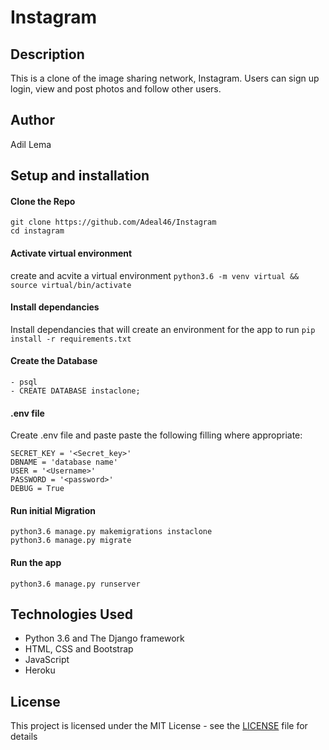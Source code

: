 # Instagram

## Description
This is a clone of the image sharing network, Instagram.
Users can sign up login, view and post photos and follow other users.

## Author
Adil Lema



## Setup and installation

#### Clone the Repo
    git clone https://github.com/Adeal46/Instagram
    cd instagram
####  Activate virtual environment
create and acvite a virtual environment
    `python3.6 -m venv virtual && source virtual/bin/activate`
####  Install dependancies
Install dependancies that will create an environment for the app to run
`pip install -r requirements.txt`
####  Create the Database
    - psql
    - CREATE DATABASE instaclone;
####  .env file
Create .env file and paste paste the following filling where appropriate:

    SECRET_KEY = '<Secret_key>'
    DBNAME = 'database name'
    USER = '<Username>'
    PASSWORD = '<password>'
    DEBUG = True
#### Run initial Migration
    python3.6 manage.py makemigrations instaclone
    python3.6 manage.py migrate
#### Run the app
    python3.6 manage.py runserver

## Technologies Used

- Python 3.6 and The Django framework
- HTML, CSS and Bootstrap
- JavaScript
- Heroku

## License

This project is licensed under the MIT License - see the [LICENSE](LICENSE.md) file for details
